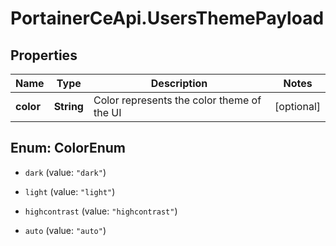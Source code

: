 # PortainerCeApi.UsersThemePayload

## Properties
Name | Type | Description | Notes
------------ | ------------- | ------------- | -------------
**color** | **String** | Color represents the color theme of the UI | [optional] 


<a name="ColorEnum"></a>
## Enum: ColorEnum


* `dark` (value: `"dark"`)

* `light` (value: `"light"`)

* `highcontrast` (value: `"highcontrast"`)

* `auto` (value: `"auto"`)




